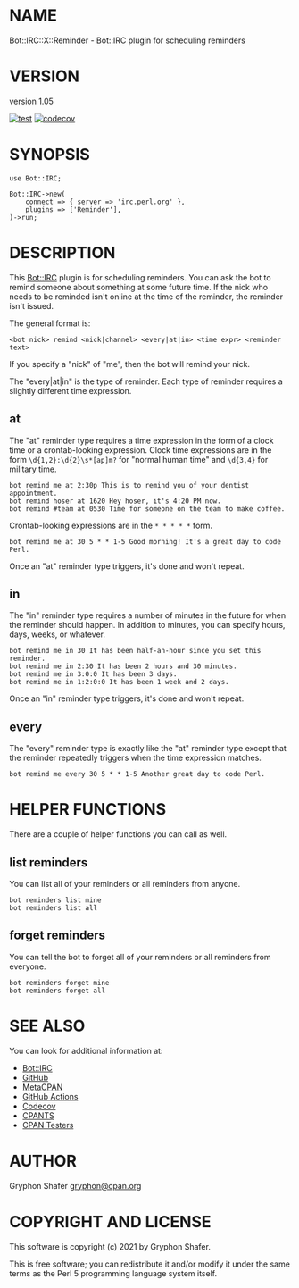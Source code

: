 # NAME

Bot::IRC::X::Reminder - Bot::IRC plugin for scheduling reminders

# VERSION

version 1.05

[![test](https://github.com/gryphonshafer/Bot-IRC-X-Reminder/workflows/test/badge.svg)](https://github.com/gryphonshafer/Bot-IRC-X-Reminder/actions?query=workflow%3Atest)
[![codecov](https://codecov.io/gh/gryphonshafer/Bot-IRC-X-Reminder/graph/badge.svg)](https://codecov.io/gh/gryphonshafer/Bot-IRC-X-Reminder)

# SYNOPSIS

    use Bot::IRC;

    Bot::IRC->new(
        connect => { server => 'irc.perl.org' },
        plugins => ['Reminder'],
    )->run;

# DESCRIPTION

This [Bot::IRC](https://metacpan.org/pod/Bot%3A%3AIRC) plugin is for scheduling reminders. You can ask the bot to
remind someone about something at some future time. If the nick who needs to
be reminded isn't online at the time of the reminder, the reminder isn't issued.

The general format is:

    <bot nick> remind <nick|channel> <every|at|in> <time expr> <reminder text>

If you specify a "nick" of "me", then the bot will remind your nick.

The "every|at|in" is the type of reminder. Each type of reminder requires a
slightly different time expression.

## at

The "at" reminder type requires a time expression in the form of a clock time
or a crontab-looking expression. Clock time expressions are in the form
`\d{1,2}:\d{2}\s*[ap]m?` for "normal human time" and `\d{3,4}` for military
time.

    bot remind me at 2:30p This is to remind you of your dentist appointment.
    bot remind hoser at 1620 Hey hoser, it's 4:20 PM now.
    bot remind #team at 0530 Time for someone on the team to make coffee.

Crontab-looking expressions are in the `* * * * *` form.

    bot remind me at 30 5 * * 1-5 Good morning! It's a great day to code Perl.

Once an "at" reminder type triggers, it's done and won't repeat.

## in

The "in" reminder type requires a number of minutes in the future for when the
reminder should happen. In addition to minutes, you can specify hours, days,
weeks, or whatever.

    bot remind me in 30 It has been half-an-hour since you set this reminder.
    bot remind me in 2:30 It has been 2 hours and 30 minutes.
    bot remind me in 3:0:0 It has been 3 days.
    bot remind me in 1:2:0:0 It has been 1 week and 2 days.

Once an "in" reminder type triggers, it's done and won't repeat.

## every

The "every" reminder type is exactly like the "at" reminder type except that
the reminder repeatedly triggers when the time expression matches.

    bot remind me every 30 5 * * 1-5 Another great day to code Perl.

# HELPER FUNCTIONS

There are a couple of helper functions you can call as well.

## list reminders

You can list all of your reminders or all reminders from anyone.

    bot reminders list mine
    bot reminders list all

## forget reminders

You can tell the bot to forget all of your reminders or all reminders from
everyone.

    bot reminders forget mine
    bot reminders forget all

# SEE ALSO

You can look for additional information at:

- [Bot::IRC](https://metacpan.org/pod/Bot%3A%3AIRC)
- [GitHub](https://github.com/gryphonshafer/Bot-IRC-X-Reminder)
- [MetaCPAN](https://metacpan.org/pod/Bot::IRC::X::Reminder)
- [GitHub Actions](https://github.com/gryphonshafer/Bot-IRC-X-Reminder/actions)
- [Codecov](https://codecov.io/gh/gryphonshafer/Bot-IRC-X-Reminder)
- [CPANTS](http://cpants.cpanauthors.org/dist/Bot-IRC-X-Reminder)
- [CPAN Testers](http://www.cpantesters.org/distro/T/Bot-IRC-X-Reminder.html)

# AUTHOR

Gryphon Shafer <gryphon@cpan.org>

# COPYRIGHT AND LICENSE

This software is copyright (c) 2021 by Gryphon Shafer.

This is free software; you can redistribute it and/or modify it under
the same terms as the Perl 5 programming language system itself.
